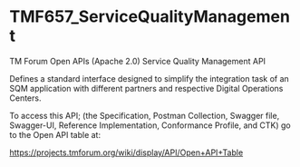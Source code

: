 # TMF657_ServiceQualityManagement
TM Forum Open APIs (Apache 2.0) Service Quality Management API

Defines a standard interface designed to simplify the integration task of an SQM
application with different partners and respective Digital Operations Centers.

To access this API; (the Specification, Postman Collection, Swagger file, Swagger-UI, 
Reference Implementation, Conformance Profile, and CTK) go to the Open API table at:

https://projects.tmforum.org/wiki/display/API/Open+API+Table
